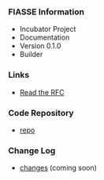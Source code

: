 ### FIASSE Information

* <span class="fas fa-leaf" ></span> Incubator Project
* <span class="fas fa-book" ></span> Documentation
* <span class="fas fa-code-branch" ></span> Version 0.1.0
* <span class="fas fa-toolbox" ></span> Builder

### Links

* [Read the RFC](https://github.com/Xcaciv/securable_software_engineering/blob/main/docs/FIASSE-RFC.md)

### Code Repository

* [repo](https://github.com/Xcaciv/securable_software_engineering)

### Change Log

* [changes](#) (coming soon)
